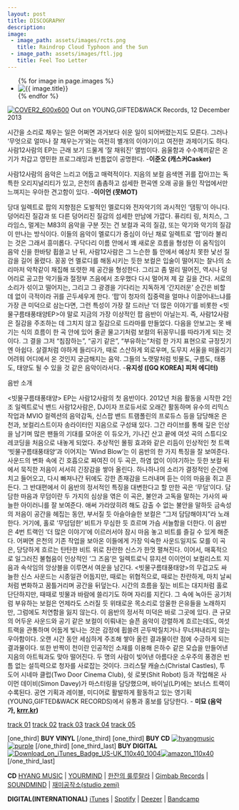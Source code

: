 ```yaml
---
layout: post
title: DISCOGRAPHY
description: 
image:
 - image_path: assets/images/rcts.png
   title: Raindrop Cloud Typhoon and the Sun
 - image_path: assets/images/ftl.jpg
   title: Feel Too Letter
---
```

<ul class="photo-gallery">
  {% for image in page.images %}
    <li><img src="{{ image.image_path }}" alt="{{ image.title}}"/></li>
  {% endfor %}
</ul>

[![COVER2_600x600](http://saram12saram.com/wp-content/uploads/2011/11/COVER2_600x600.png)](http://saram12saram.com/wp-content/uploads/2011/11/COVER2_600x600.png)
Out on YOUNG,GIFTED&WACK Records, 12 December 2013




시간을 소리로 채우는 일은 어쩌면 과거보다 쉬운 일이 되어버렸는지도 모른다. 그러나 ‘무엇으로 얼마나 잘 채우는가’와는 여전히 별개의 이야기이고 여전한 과제이기도 하다. 사람12사람의 EP는 근래 보기 드물게 ’잘 채워진’ 앨범이다. 음울함과 수수께끼같은 온기가 차갑고 영민한 프로그래밍과 빈틈없이 공명한다. -**이준오 (캐스커Casker)**

사람12사람의 음악은 느리고 어둡고 매력적이다. 지음의 보컬 음색엔 귀를 잡아끄는 독특한 오리지널리티가 있고, 은천의 촘촘하고 섬세한 편곡엔 오래 공을 들인 작업에서만 느껴지는 우아한 견고함이 있다. -**이이언 (못MOT)**

당대 일렉트로 팝의 지향점은 도발적인 멜로디와 전자악기의 과시적인 ‘댐핑’이 아니다. 덩어리진 질감과 또 다른 덩어리진 질감의 섬세한 만남에 가깝다. 퓨리티 링, 처치스, 그라임스, 멀게는 M83의 음악을 구분 짓는 건 보컬과 곡의 질감, 또는 악기와 악기의 질감이 만나는 방식이다. 이들의 음악이 멜로디가 중심이 아닌 채로 일렉트로 ‘팝’이라 불리는 것은 그래서 흥미롭다. 구닥다리 이름 안에서 꽤 새로운 흐름을 형성한 이 움직임이 음악 신을 한바탕 휩쓸고 난 뒤, 사람12사람은 그 느슨한 틀 안에서 예상치 못한 낯선 질감을 길어 올렸다. 꽁꽁 언 멜로디를 해동시키는 듯한 보컬은 입술이 떨어지는 찰나의 소리마저 악착같이 채집해 또렷한 제 공간을 형성한다. 그리고 좀 멀리 떨어진, 역시나 덩어리로 공고한 악기들과 절정부 즈음에서 조우했다 다시 멀어져 제 갈 길을 간다. 서로의 소리가 섞이고 떨어지는, 그리고 그 광경을 기다리는 지독하게 ‘간지러운’ 순간은 비할 데 없이 극적이라 귀를 곤두세우게 한다. ‘팝’이 청자의 집중력을 얼마나 이끌어내느냐를 가장 큰 미덕으로 삼는다면, 그런 특성이 가장 잘 드러난 ‘더 많은 이야기’를 비롯한 <빗물구름태풍태양EP>야 말로 지금의 가장 이상적인 팝 음반이 아닐는지. 즉, 사람12사람은 질감을 주조하는 데 그치지 않고 질감으로 드라마를 만들었다. 다음을 안보고는 못 배기는 식의 흐름이 한 곡 안에 있어 줄곧 물고기처럼 보컬의 뒤꽁무니를 따라가게 되는 것이다. 그 결을 그저 “침잠하는”, “공기 같은”, “부유하는”처럼 한 가지 표현으로 규정짓기엔 아쉽다. 살결처럼 야하게 들리다가, 때로 스산하게 외로우며, 도무지 서울을 떠올리기 어려워 어디에서 온 것인지 궁금해지는 음악. 그들의 노랫말처럼 빗물도, 구름도, 태풍도, 태양도 될 수 있을 것 같은 음악이라서다. -**유지성 ([GQ KOREA] 피처 에디터)**




음반 소개


<빗물구름태풍태양> EP는 사람12사람의 첫 음반이다. 2012년 처음 활동을 시작한 2인조 일렉트로닉 밴드 사람12사람은, DJ이자 프로듀서로 오래간 활동하며 유수의 리믹스 작업과 MVIO 컬렉션의 음악감독, 신스팝 밴드 트램폴린의 프로듀스 등을 담당해온 은천과, 보컬리스트이자 송라이터인 지음으로 구성돼 있다. 그간 라이브를 통해 깊은 인상을 남기며 많은 팬들의 기대를 모아온 이 듀오가, 기나긴 산고 끝에 여섯 곡의 스튜디오 레코딩을 처음으로 내놓게 되었다.
추상적인 몰핑 효과와 같은 리듬이 인상적인 첫 트랙 ‘빗물구름태풍태양’과 이어지는 ‘Wind Blow’는 이 음반의 한 가지 특징을 잘 보여준다. 사운드의 변화 속에 긴 호흡으로 짜여진 이 두 곡은, 하염 없이 이야기하는 듯한 보컬 뒤에서 묵직한 저음이 서서히 긴장감을 쌓아 올린다. 하나하나의 소리가 결정적인 순간에 치고 들어오고, 다시 빠져나간 뒤에도 강한 존재감을 드러내며 듣는 이의 마음을 쥐고 흔든다.
그 반대편에서 이 음반의 정서적인 특징을 대변한다고 할 만한 곡은 ‘무덤’이다. 담담한 마음과 무덤이란 두 가지의 심상을 엮은 이 곡은, 불안과 고독을 말하는 가사의 싸늘한 아이러니를 잘 보여준다. 애써 가라앉히려 해도 감출 수 없는 불안을 말하듯 금속성의 저음이 공간을 헤집는 동안, 부서질 듯 아슬아슬한 보컬은 “그저 담담해야지”라 노래한다. 거기에, 홀로 ‘무덤덤한’ 비트가 무심한 듯 흐르며 가슴 서늘함을 더한다.
이 음반은 4번 트랙인 ‘더 많은 이야기’에 이르러서야 잠시 마음 놓고 비트를 즐길 수 있게 해준다. 어쩌면 은천의 기존 작업을 보아온 이들에게 가장 익숙한 사운드일지도 모를 이 곡은, 당당하게 흐르는 탄탄한 비트 위로 찬란한 신스가 한껏 펼쳐진다. 이어서, 매혹적으로 일그러진 불협음이 인상적인 ‘그 즈음’은 일렉트로닉 뮤지션 이이언이 보컬리스트 지음과 속삭임의 앙상블을 이루면서 여운을 남긴다.
<빗물구름태풍태양>의 무겁고도 싸늘한 신스 사운드는 시종일관 어둡지만, 때로는 위협적으로, 때로는 찬란하게, 마치 날씨처럼 변화하고 꿈틀거리며 공간을 뒤덮는다. 시간의 흐름을 짚는 비트는 대지처럼 홀로 단단하지만, 때때로 빗물과 바람에 쓸리기도 하며 자리를 지킨다. 그 속에 녹아든 공기처럼 부유하는 보컬은 언제라도 스러질 듯 위태로운 목소리로 암울한 은유들을 노래하지만, 그럼에도 처연함을 잃지 않는다.
이 음반의 정서적 미덕은 바로 그곳에 있다. 큰 규모의 어두운 사운드와 공기 같은 보컬이 이뤄내는 슬픈 음악이 강렬하게 흐르는데도, 여섯 트랙을 관통하며 어둡게 빛나는 것은 감정에 휩쓸려 곤두박질치거나 무너져내리지 않는 우아함이다. 오랜 시간 동안 세심하게 주조해 쌓아 올린 결과물이란 점에 수긍하게 되는 결과물이다. 또한 반짝이 천이란 인공적인 소재를 이용해 은하수 같은 모습을 만들어낸 지음의 아트웍과도 맞아 떨어진다. 두 명의 사람이 빚어낸 아름다운 소우주의 풍경은 빈틈 없는 설득력으로 청자를 사로잡는 것이다.
크리스탈 캐슬스(Christal Castles), 투 도어 시네마 클럽(Two Door Cinema Club), 쉿 로봇(Shit Robot) 등과 작업해온 사이먼 데이비(Simon Davey)가 마스터링을 담당했으며, 바이닐(LP)에는 보너스 트랙이 수록된다. 공연 기획과 레이블, 미디어로 활발하게 활동하고 있는 영기획(YOUNG,GIFTED&WACK RECORDS)에서 유통과 홍보를 담당한다.
- **미묘 (음악가, [krrr.kr](http://krrr.kr/))**

[track 01](https://soundcloud.com/saram12saram/raincloudtyphoonandsun)
[track 02](https://soundcloud.com/saram12saram/wind-blow-preview)
[track 03](https://soundcloud.com/saram12saram/preview)
[track 04](https://soundcloud.com/saram12saram/more-story)
[track 05](https://soundcloud.com/saram12saram/those-days)

[one_third]
**BUY VINYL**
[/one_third]
[one_third]
**BUY CD**
[![hyangmusic](http://saram12saram.com/wp-content/uploads/2013/12/hyangmusic.png)](http://hyangmusic.com/View.php?cate_code=KINR&code=2913&album_mode=music)[![purple](http://saram12saram.com/wp-content/uploads/2013/12/purple.png)](http://www.purplerecord.com/product.htm?mode=goods_view&goods_id=222440)
[/one_third]
[one_third_last]
**BUY DIGITAL**
[![Download_on_iTunes_Badge_US-UK_110x40_1004](http://saram12saram.com/wp-content/uploads/2013/12/Download_on_iTunes_Badge_US-UK_110x40_1004.png)](http://phobos.apple.com/WebObjects/MZStore.woa/wa/viewAlbum?id=776241409)[![amazon_110x40](http://saram12saram.com/wp-content/uploads/2013/12/amazon_110x40.png)](http://www.amazon.com/Raindrop-Cloud-Typhoon-Sun-Saram12saram/dp/B00H5VZBIS/ref=sr_1_1?s=dmusic&ie=UTF8&sr=1-1&keywords=saram12saram)
[/one_third_last]


<strong>CD</strong>
<a href="http://hyangmusic.com/View.php?cate_code=KINR&code=3688&album_mode=music" target="_blank">HYANG MUSIC</a> | <a href="http://your-mind.com/product/detail.html?product_no=2808&cate_no=1&display_group=2" target="_blank">YOURMIND</a> | <a href="https://plus.google.com/107184089479554206414/about?gl=kr&amp;hl=ko" target="_blank">한잔의 룰루랄라</a> | <a href="http://www.gimbabrecords.com/product/detail.html?product_no=2558&cate_no=1&display_group=3" target="_blank">Gimbab Records</a> | <a href="https://maps.google.co.kr/maps?q=%EC%84%9C%EC%9A%B8%EC%8B%9C+%EA%B4%80%EC%95%85%EA%B5%AC+%EB%82%99%EC%84%B1%EB%8C%80%EB%A1%9C+14&amp;hl=en&amp;ie=UTF8&amp;sll=37.549264,126.919647&amp;sspn=0.024906,0.038881&amp;t=h&amp;hnear=14+Nakseongdae-ro,+Gwanak-gu,+Seoul+(1625-28+Bongcheon-dong)&amp;z=15" target="_blank">SOUNDMIND</a> | <a href="http://blog.naver.com/studiozemi" target="_blank">재미공작소(studio zemi)​</a>

<strong>DIGITAL(INTERNATIONAL)</strong>
<a href="https://itunes.apple.com/us/album/feels-too-letter-ep/id1061413903" target="_blank">iTunes</a> | <a href="https://open.spotify.com/album/54CyxSIT5AN24xUfOPmJST" target="_blank">Spotify</a> | <a href="http://www.deezer.com/album/11768350" target="_blank">Deezer</a> | <a href="https://younggiftedwack.bandcamp.com/album/feels-too-letter">Bandcamp</a>